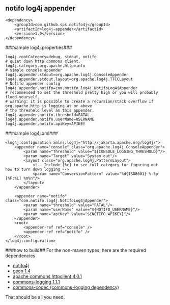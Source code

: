 notifo log4j appender
-------------

	<dependency>
		<groupId>com.github.sps.notifo4j</groupId>
		<artifactId>log4j-appender</artifactId>
		<version>1.0</version>
	</dependency>
	
###sample log4j.properties###

	log4j.rootCategory=debug, stdout, notifo
	# quiet down http commons client.
	log4j.category.org.apache.http=info
	# simple console appender
	log4j.appender.stdout=org.apache.log4j.ConsoleAppender
	log4j.appender.stdout.layout=org.apache.log4j.TTCCLayout
	# Notifo appender config
	log4j.appender.notifo=com.notifo.log4j.NotifoLog4jAppender
	# recommended to set the threshold pretty high or you will probably flood yourself.
	# warning: it is possible to create a recursion/stack overflow if org.apache.http is logging at or above  
	# the threshold level as this appender.
	log4j.appender.notifo.threshold=FATAL
	log4j.appender.notifo.userName=USERNAME
	log4j.appender.notifo.apiKey=APIKEY


###sample log4j.xml###
	<!DOCTYPE log4j:configuration SYSTEM "log4j.dtd">

	<log4j:configuration xmlns:log4j="http://jakarta.apache.org/log4j/">
	    <appender name="console" class="org.apache.log4j.ConsoleAppender"> 
	        <param name="Threshold" value="${CONSOLE_LOGGING_THRESHOLD}"/> 
	        <param name="Target" value="System.out"/> 
	        <layout class="org.apache.log4j.PatternLayout"> 
	            <!-- Include [%c] to see full category for figuring out how to turn down logging -->
	            <param name="ConversionPattern" value="%d{ISO8601} %-5p [%F:%L] %m%n"/> 
	        </layout> 
	    </appender> 

	    <appender name="notifo" class="com.notifo.log4j.NotifoLog4jAppender"> 
	        <param name="threshold" value="FATAL"/> 
	        <param name="userName" value="${NOTIFO_USERNAME}"/> 
	        <param name="apiKey" value="${NOTIFO_APIKEY}"/> 
	    </appender> 
	    <root> 
	        <appender-ref ref="console" /> 
	        <appender-ref ref="notifo" /> 
	    </root>
	</log4j:configuration>


###how to build##
For the non-maven types, here are the required dependencies

* [notifo4j](http://github.com/sps/notifo4j/downloads)
* [gson 1.4](http://code.google.com/p/google-gson/downloads/list)
* [apache commons httpclient 4.0.1](http://hc.apache.org/downloads.cgi)
* [commons-logging 1.1.1](http://commons.apache.org/logging/download_logging.cgi)
* [commons-codec (commons-logging dependency)](http://commons.apache.org/codec/download_codec.cgi)

That should be all you need.
